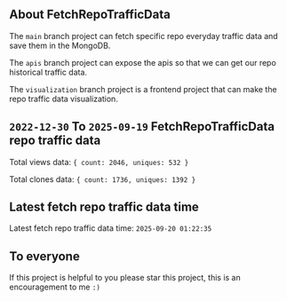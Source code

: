 ## About FetchRepoTrafficData

The `main` branch project can fetch specific repo everyday traffic data and save them in the MongoDB.

The `apis` branch project can expose the apis so that we can get our repo historical traffic data.

The `visualization` branch project is a frontend project that can make the repo traffic data visualization.

## `2022-12-30` To `2025-09-19` FetchRepoTrafficData repo traffic data

Total views data: `{ count: 2046, uniques: 532 }`

Total clones data: `{ count: 1736, uniques: 1392 }`

## Latest fetch repo traffic data time

Latest fetch repo traffic data time: `2025-09-20 01:22:35`

## To everyone

If this project is helpful to you please star this project, this is an encouragement to me `:)`



